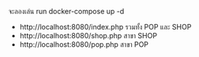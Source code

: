 จะลองเล่น run docker-compose up -d

- http://localhost:8080/index.php รวมทั้ง POP และ SHOP
- http://localhost:8080/shop.php สาขา SHOP
- http://localhost:8080/pop.php สาขา POP